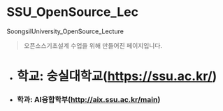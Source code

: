 # SSU_OpenSource_Lec
SoongsilUniversity_OpenSource_Lecture


>오픈소스기초설계 수업을 위해 만들어진 페이지입니다.

* # 학교: 숭실대학교(https://ssu.ac.kr/)
* ### 학과: AI융합학부(http://aix.ssu.ac.kr/main)

